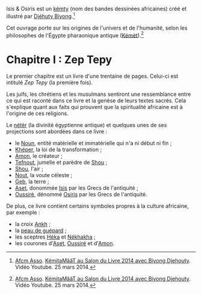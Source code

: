 <!-- TITLE: Isis & Osiris -->
<!-- SUBTITLE: Présentation du kémty Isis & Osiris -->

Isis & Osiris est un [kémty](/ouvrage/kemty/kemty-kesako) (nom des bandes dessinées africaines) créé et illustré par [Djéhuty Biyong](/personnalite/homme/ecrivain/afrique/ouest/pays/cameroun/djehuty-biyong).[^1]

Cet ouvrage porte sur les origines de l'univers et de l'humanité, selon les philosophes de l'Égypte pharaonique antique ([Kémèt](/geographie/empire/afrique/nord-est/kmt)).[^1]

# Chapitre I : Zep Tepy
Le premier chapitre est un livre d'une trentaine de pages. Celui-ci est intitulé *Zep Tepy* (la première fois).

Les juifs, les chrétiens et les musulmans sentiront une ressemblance entre ce qui est raconté dans ce livre et la genèse de leurs textes sacrés. Cela s'explique quant aux faits qui prouvent que la spiritualité africaine est à l'origine de ces religions.

Le [nétèr](/spiritualite/terminologie/afrique/nord-est/kmt/ntr) (la divinité égyptienne antique) et quelques unes de ses projections sont abordées dans ce livre :
* le [Noun](/spiritualite/concept/afrique/nord-est/kmt/noun), entité matérielle et immatérielle qui n'a ni début ni fin ;
* [Khéper](/spiritualite/concept/afrique/nord-est/kmt/kheper), la loi de la transformation ;
* [Amon](/spiritualite/divinite/projection/afrique/nord-est/kmt/amon-ra), le créateur ;
* [Tefnout](/spiritualite/divinite/projection/afrique/nord-est/kmt/tefnout), jumelle et parèdre de [Shou](/spiritualite/divinite/projection/afrique/nord-est/kmt/shou) ;
* [Shou](/spiritualite/divinite/projection/afrique/nord-est/kmt/shou), l'air ;
* [Nout](/spiritualite/divinite/projection/afrique/nord-est/kmt/nout), la voute céleste ;
* [Geb](/spiritualite/divinite/projection/afrique/nord-est/kmt/geb), la terre ;
* [Aset](/spiritualite/divinite/projection/afrique/nord-est/kmt/aset), donommée [Isis](/spiritualite/divinite/projection/afrique/nord-est/kmt/aset) par les Grecs de l'antiquité ;
* [Oussirè](/spiritualite/divinite/projection/afrique/nord-est/kmt/oussire), dénommé [Osiris](/spiritualite/divinite/projection/afrique/nord-est/kmt/ousire) par les Grecs de l'antiquité.

De plus, ce livre contient certains symboles propres à la culture africaine, par exemple :
* la croix [Ankh](/spiritualite/symbole/afrique/nord-est/kmt/ankh) ;
* la [peau de guépard](/spiritualite/symbole/afrique/a-situer/peau-de-guepard) ;
* les sceptres [Héka](/objet/noblesse/afrique/nord-est/kmt/sceptre#heka) et [Nékhakha](/objet/noblesse/afrique/nord-est/kmt/sceptre#nekhakha) ;
* les courones d'[Aset](/spiritualite/divinite/projection/afrique/nord-est/kmt/aset), [Oussiré](/spiritualite/divinite/projection/afrique/nord-est/kmt/oussire) et d'[Amon](/spiritualite/divinite/projection/afrique/nord-est/kmt/amon-ra).


[^1]: [Afcm Asso](https://www.youtube.com/channel/UCNsqyzDtr6PDtP-2hL8TBOQ). [KémitaMââT au Salon du Livre 2014 avec Biyong Djehouty](https://www.youtube.com/watch?v=5Kj776oO8xI). Vidéo Youtube. 25 mars 2014.